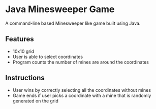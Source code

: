 # Java Minesweeper Game

A command-line based Minesweeper like game built using Java.

## Features

-   10x10 grid
-   User is able to select coordinates
-   Program counts the number of mines are around the coordinates

## Instructions

-   User wins by correctly selecting all the coordinates without mines
-   Game ends if user picks a coordinate with a mine that is randomly generated on the grid
